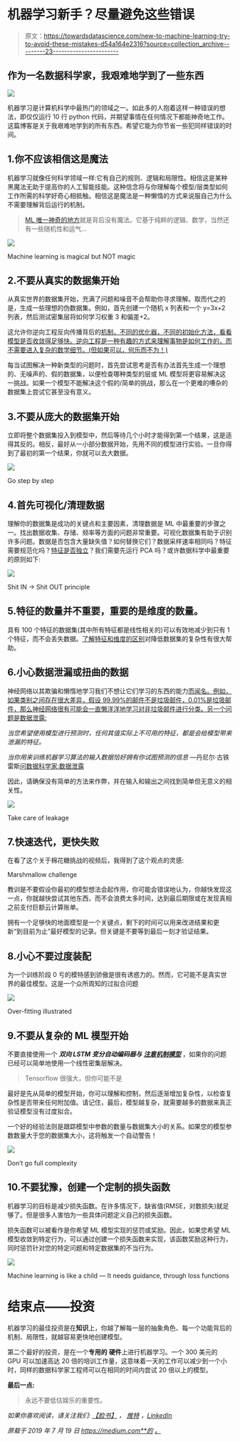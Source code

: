# 机器学习新手？尽量避免这些错误

> 原文：<https://towardsdatascience.com/new-to-machine-learning-try-to-avoid-these-mistakes-d54a164e2316?source=collection_archive---------23----------------------->

## 作为一名数据科学家，我艰难地学到了一些东西

![](img/3b3a51b5b156004e7fc87bcbdfad6a13.png)

机器学习是计算机科学中最热门的领域之一。如此多的人抱着这样一种错误的想法，即仅仅运行 10 行 python 代码，并期望事情在任何情况下都能神奇地工作。这篇博客是关于我艰难地学到的所有东西。希望它能为你节省一些犯同样错误的时间。

## 1.你不应该相信这是魔法

机器学习就像任何科学领域一样:它有自己的规则、逻辑和局限性。相信这是某种黑魔法无助于提高你的人工智能技能。这种信念将与你理解每个模型/层类型如何工作所需的科学好奇心相抵触。相信这是魔法是一种懒惰的方式来说服自己为什么不需要理解背后运行的机制。

> [ML 唯一神奇的地方](https://medium.com/datathings/the-magic-of-lstm-neural-networks-6775e8b540cd)就是背后没有魔法。它基于纯粹的逻辑、数学，当然还有一些随机性和运气…

![](img/431930387005ecf35fc8a0211c9a8617.png)

Machine learning is magical but NOT magic

## 2.不要从真实的数据集开始

从真实世界的数据集开始，充满了问题和噪音不会帮助你寻求理解。取而代之的是，生成一些理想的伪数据集。例如，首先创建一个随机 x 列表和一个 y=3x+2 列表，然后测试密集层将如何学习权重 3 和偏差+2。

这允许你逆向工程反向传播背后的[机制，不同的优化器，不同的初始化方法，看看模型是否收敛得足够快。逆向工程是一种有趣的方式来理解事物是如何工作的，而不需要进入复杂的数学细节。(但如果可以，何乐而不为！)](https://medium.com/datathings/neural-networks-and-backpropagation-explained-in-a-simple-way-f540a3611f5e?source=collection_detail----83d07eece3c7-----11-----------------------)

每当试图解决一种新类型的问题时，首先尝试思考是否有办法首先生成一个理想的、无噪声的、假的数据集，以便检查哪种类型的层或 ML 模型将更容易解决这一挑战。如果一个模型不能解决这个假的/简单的挑战，那么在一个更难的嘈杂的数据集上尝试它甚至没有意义。

## 3.不要从庞大的数据集开始

立即将整个数据集投入到模型中，然后等待几个小时才能得到第一个结果，这是适得其反的。相反，最好从一小部分数据开始，先用不同的模型进行实验。一旦你得到了最初的第一个结果，你就可以去大数据。

![](img/0d6879ff225a2b2d81b9e1bb72ac8400.png)

Go step by step

## 4.首先可视化/清理数据

理解你的数据集是成功的关键点和主要因素，清理数据是 ML 中最重要的步骤之一。找出数据收集、存储、频率等方面的问题非常重要。可视化数据集有助于识别许多问题。数据是否包含大量缺失值？如何替换它们？数据采样速率相同吗？特征需要规范化吗？[特征是否独立](https://medium.com/datathings/dimensions-and-degrees-of-freedom-8b6125dbbd4a?source=collection_detail----83d07eece3c7-----1-----------------------)？我们需要先运行 PCA 吗？或许数据科学中最重要的原则如下:

![](img/9742cb0c97b5fcf36b0ef805c445b378.png)

Shit IN -> Shit OUT principle

## 5.特征的数量并不重要，重要的是维度的数量。

具有 100 个特征的数据集(其中所有特征都是线性相关的)可以有效地减少到只有 1 个特征，而不会丢失数据。[了解特征和维度的区别](https://medium.com/datathings/dimensions-and-degrees-of-freedom-8b6125dbbd4a?source=collection_detail----83d07eece3c7-----1-----------------------)对降低数据集的复杂性有很大帮助。

## 6.小心数据泄漏或扭曲的数据

神经网络以其欺骗和懒惰地学习我们不想让它们学习的东西的能力[而闻名。例如，如果类别之间存在很大差异，假设 99.99%的邮件不是垃圾邮件，0.01%是垃圾邮件，那么神经网络很有可能会一直懒洋洋地学习对非垃圾邮件进行分类。另一个问题是数据泄露:](https://medium.com/datathings/neural-networks-fudging-the-numbers-4b2889cfd416?source=collection_detail----83d07eece3c7-----4-----------------------)

*当您希望使用模型进行预测时，任何其值实际上不可用的特征，都是会给模型带来泄漏的特征。*

*当你用来训练机器学习算法的输入数据恰好拥有你试图预测的信息* —丹尼尔·古铁雷斯[问数据科学家:数据泄露](http://insidebigdata.com/2014/11/26/ask-data-scientist-data-leakage/)

因此，请确保没有简单的方法来作弊，并在输入和输出之间找到简单但无意义的相关性。

![](img/024f5534ef3db57691444feeb2322c9c.png)

Take care of leakage

## 7.快速迭代，更快失败

在看了这个关于棉花糖挑战的视频后，我得到了这个观点的灵感:

Marshmallow challenge

教训是不要假设你最初的模型想法会起作用，你可能会错误地认为，你越快发现这一点，你就越快尝试其他东西，而不会浪费太多时间，达到最后期限或在发现真相之前支付巨额云计算账单。

拥有一个足够快的地面模型是一个关键点，剩下的时间可以用来改进结果和更新“到目前为止”最好模型的记录。但关键是不要等到最后一刻才验证结果。

## 8.小心不要过度装配

为一个训练阶段 0 亏的模特感到骄傲是很有诱惑力的。然而，它可能不是真实世界的最佳模型。这是一个众所周知的过拟合问题

![](img/a4a7185c4f6c5606f6a6f106bcc54214.png)

Over-fitting illustrated

## 9.不要从复杂的 ML 模型开始

不要直接使用一个 ***双向 LSTM 变分自动编码器与*** [***注意机制模型***](https://distill.pub/2016/augmented-rnns/?source=post_page---------------------------#attentional-interfaces) ，如果你的问题已经可以简单地使用一个线性密集层解决。

> Tensorflow 很强大，但你可能不是

最好是先从简单的模型开始，你可以理解和控制，然后逐渐增加复杂性，以检查复杂性是否带来任何附加值。请记住，最后，模型越复杂，就需要越多的数据来真正验证模型没有过度拟合。

一个好的经验法则是跟踪模型中参数的数量与数据集大小的关系。如果您的模型参数数量大于您的数据集大小，这将触发一个自动警告！

![](img/c12bd24dbdbebb8bbe3aa3ef060afbd0.png)

Don’t go full complexity

## 10.不要犹豫，创建一个定制的损失函数

机器学习的目标是减少损失函数。在许多情况下，缺省值(RMSE，对数损失)就足够了。但是很多人害怕为一些具体问题定义自己的损失函数。

损失函数可以被看作是你希望 ML 模型实现的惩罚或奖励。因此，如果您希望 ML 模型收敛到特定行为，可以通过创建一个损失函数来实现，该函数奖励这种行为，同时惩罚针对您的特定问题和特定数据集的不当行为。

![](img/0c914669819312f1188efe5596d4d452.png)

Machine learning is like a child — It needs guidance, through loss functions

# 结束点——投资

机器学习的最佳投资是在**知识**上，你越了解每一层的抽象角色、每一个功能背后的机制、局限性，就越容易更快地创建模型。

第二个最好的投资，是在一个**专用的** **硬件**上进行机器学习。一个 300 美元的 GPU 可以加速高达 20 倍的培训工作量，这意味着一天的工作可以减少到一个小时，同样的数据科学家工程师可以在相同的时间内尝试 20 倍以上的模型。

**最后一点:**

> 永远不要低估娱乐的重要性。

*如果你喜欢阅读，请关注我们:* [*【脸书】*](https://www.facebook.com/datathingslu/) *，* [*推特*](https://twitter.com/DataThingsLu) *，*[*LinkedIn*](https://www.linkedin.com/company/datathings)

*原载于 2019 年 7 月 19 日 https://medium.com**的* [*。*](https://medium.com/datathings/new-to-machine-learning-try-to-avoid-these-mistakes-f575292e8e2d)